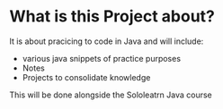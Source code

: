 # What is this Project about?

It is about pracicing to code in Java and will include:

- various java snippets of practice purposes
- Notes
- Projects to consolidate knowledge

This will be done alongside the Sololeatrn Java course